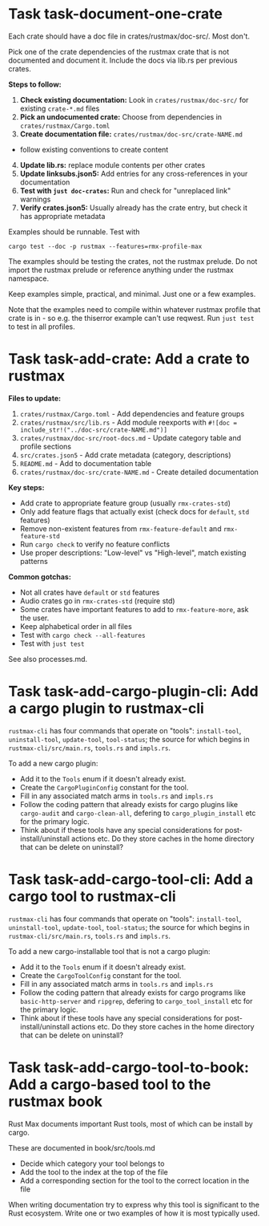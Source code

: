 # Task task-document-one-crate

Each crate should have a doc file in crates/rustmax/doc-src/.
Most don't.

Pick one of the crate dependencies of the rustmax crate that is
not documented and document it. Include the docs via lib.rs per previous crates.

**Steps to follow:**

1. **Check existing documentation:** Look in `crates/rustmax/doc-src/` for existing `crate-*.md` files
2. **Pick an undocumented crate:** Choose from dependencies in `crates/rustmax/Cargo.toml`
3. **Create documentation file:** `crates/rustmax/doc-src/crate-NAME.md`
  - follow existing conventions to create content
4. **Update lib.rs:** replace module contents per other crates
5. **Update linksubs.json5:** Add entries for any cross-references in your documentation
6. **Test with `just doc-crates`:** Run and check for "unreplaced link" warnings
7. **Verify crates.json5:** Usually already has the crate entry, but check it has appropriate metadata

Examples should be runnable. Test with

```
cargo test --doc -p rustmax --features=rmx-profile-max
```

The examples should be testing the crates, not the rustmax prelude.
Do not import the rustmax prelude or reference anything under the rustmax namespace.

Keep examples simple, practical, and minimal.
Just one or a few examples.

Note that the examples need to compile within whatever rustmax
profile that crate is in - so e.g. the thiserror example can't use reqwest.
Run `just test` to test in all profiles.


# Task task-add-crate: Add a crate to rustmax

**Files to update:**
1. `crates/rustmax/Cargo.toml` - Add dependencies and feature groups
2. `crates/rustmax/src/lib.rs` - Add module reexports with `#![doc = include_str!("../doc-src/crate-NAME.md")]`
3. `crates/rustmax/doc-src/root-docs.md` - Update category table and profile sections
4. `src/crates.json5` - Add crate metadata (category, descriptions)
5. `README.md` - Add to documentation table
6. `crates/rustmax/doc-src/crate-NAME.md` - Create detailed documentation

**Key steps:**
- Add crate to appropriate feature group (usually `rmx-crates-std`)
- Only add feature flags that actually exist (check docs for `default`, `std` features)
- Remove non-existent features from `rmx-feature-default` and `rmx-feature-std`
- Run `cargo check` to verify no feature conflicts
- Use proper descriptions: "Low-level" vs "High-level", match existing patterns

**Common gotchas:**
- Not all crates have `default` or `std` features
- Audio crates go in `rmx-crates-std` (require std)
- Some crates have important features to add to `rmx-feature-more`,
  ask the user.
- Keep alphabetical order in all files
- Test with `cargo check --all-features`
- Test with `just test`

See also processes.md.


# Task task-add-cargo-plugin-cli: Add a cargo plugin to rustmax-cli

`rustmax-cli` has four commands that operate on "tools":
`install-tool`, `uninstall-tool`, `update-tool`, `tool-status`;
the source for which begins in `rustmax-cli/src/main.rs`, `tools.rs` and `impls.rs`.

To add a new cargo plugin:

- Add it to the `Tools` enum if it doesn't already exist.
- Create the `CargoPluginConfig` constant for the tool.
- Fill in any associated match arms in `tools.rs` and `impls.rs`
- Follow the coding pattern that already exists for cargo plugins like `cargo-audit` and `cargo-clean-all`,
  defering to `cargo_plugin_install` etc for the primary logic.
- Think about if these tools have any special considerations for post-install/uninstall actions etc.
  Do they store caches in the home directory that can be delete on uninstall?


# Task task-add-cargo-tool-cli: Add a cargo tool to rustmax-cli

`rustmax-cli` has four commands that operate on "tools":
`install-tool`, `uninstall-tool`, `update-tool`, `tool-status`;
the source for which begins in `rustmax-cli/src/main.rs`, `tools.rs` and `impls.rs`.

To add a new cargo-installable tool that is not a cargo plugin:

- Add it to the `Tools` enum if it doesn't already exist.
- Create the `CargoToolConfig` constant for the tool.
- Fill in any associated match arms in `tools.rs` and `impls.rs`
- Follow the coding pattern that already exists for cargo programs like `basic-http-server` and `ripgrep`,
  defering to `cargo_tool_install` etc for the primary logic.
- Think about if these tools have any special considerations for post-install/uninstall actions etc.
  Do they store caches in the home directory that can be delete on uninstall?


# Task task-add-cargo-tool-to-book: Add a cargo-based tool to the rustmax book

Rust Max documents important Rust tools, most of which can be install by cargo.

These are documented in book/src/tools.md

- Decide which category your tool belongs to
- Add the tool to the index at the top of the file
- Add a corresponding section for the tool to the correct location in the file

When writing documentation try to express
why this tool is significant to the Rust ecosystem.
Write one or two examples of how it is most typically used.
